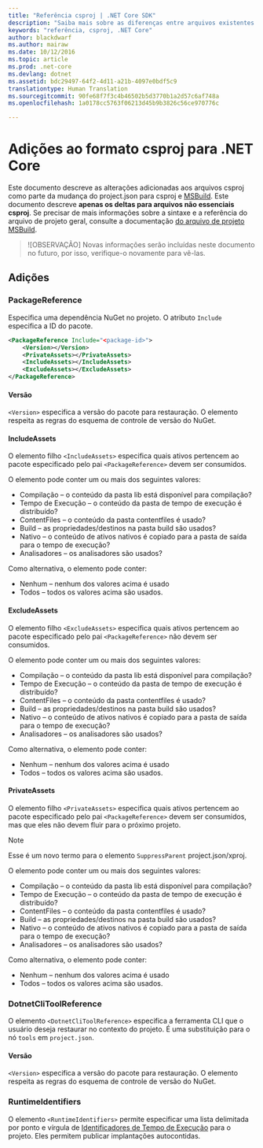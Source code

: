 ```yaml
---
title: "Referência csproj | .NET Core SDK"
description: "Saiba mais sobre as diferenças entre arquivos existentes e de csproj do .NET Core"
keywords: "referência, csproj, .NET Core"
author: blackdwarf
ms.author: mairaw
ms.date: 10/12/2016
ms.topic: article
ms.prod: .net-core
ms.devlang: dotnet
ms.assetid: bdc29497-64f2-4d11-a21b-4097e0bdf5c9
translationtype: Human Translation
ms.sourcegitcommit: 90fe68f7f3c4b46502b5d3770b1a2d57c6af748a
ms.openlocfilehash: 1a0178cc5763f06213d45b9b3826c56ce970776c

---
```


# <a name="additions-to-csproj-format-for-net-core"></a>Adições ao formato csproj para .NET Core

Este documento descreve as alterações adicionadas aos arquivos csproj como parte da mudança do project.json para csproj e [MSBuild](https://github.com/Microsoft/MSBuild). Este documento descreve **apenas os deltas para arquivos não essenciais csproj**. Se precisar de mais informações sobre a sintaxe e a referência do arquivo de projeto geral, consulte a documentação [do arquivo de projeto MSBuild](). 

> ![OBSERVAÇÃO] Novas informações serão incluídas neste documento no futuro, por isso, verifique-o novamente para vê-las. 

## <a name="additions"></a>Adições

### <a name="packagereference"></a>PackageReference
Especifica uma dependência NuGet no projeto. O atributo `Include` especifica a ID do pacote. 

```xml
<PackageReference Include="<package-id>">
    <Version></Version>
    <PrivateAssets></PrivateAssets>
    <IncludeAssets></IncludeAssets>
    <ExcludeAssets></ExcludeAssets>
</PackageReference>
```

#### <a name="version"></a>Versão
`<Version>` especifica a versão do pacote para restauração. O elemento respeita as regras do esquema de controle de versão do NuGet.

#### <a name="includeassets"></a>IncludeAssets
O elemento filho `<IncludeAssets>` especifica quais ativos pertencem ao pacote especificado pelo pai `<PackageReference>` devem ser consumidos. 

O elemento pode conter um ou mais dos seguintes valores:

* Compilação – o conteúdo da pasta lib está disponível para compilação?
* Tempo de Execução – o conteúdo da pasta de tempo de execução é distribuído?
* ContentFiles – o conteúdo da pasta contentfiles é usado?
* Build – as propriedades/destinos na pasta build são usados?
* Nativo – o conteúdo de ativos nativos é copiado para a pasta de saída para o tempo de execução?
* Analisadores – os analisadores são usados?

Como alternativa, o elemento pode conter:

* Nenhum – nenhum dos valores acima é usado
* Todos – todos os valores acima são usados.

#### <a name="excludeassets"></a>ExcludeAssets
O elemento filho `<ExcludeAssets>` especifica quais ativos pertencem ao pacote especificado pelo pai `<PackageReference>` não devem ser consumidos.

O elemento pode conter um ou mais dos seguintes valores:

* Compilação – o conteúdo da pasta lib está disponível para compilação?
* Tempo de Execução – o conteúdo da pasta de tempo de execução é distribuído?
* ContentFiles – o conteúdo da pasta contentfiles é usado?
* Build – as propriedades/destinos na pasta build são usados?
* Nativo – o conteúdo de ativos nativos é copiado para a pasta de saída para o tempo de execução?
* Analisadores – os analisadores são usados?

Como alternativa, o elemento pode conter:

* Nenhum – nenhum dos valores acima é usado
* Todos – todos os valores acima são usados.

#### <a name="privateassets"></a>PrivateAssets
O elemento filho `<PrivateAssets>` especifica quais ativos pertencem ao pacote especificado pelo pai `<PackageReference>` devem ser consumidos, mas que eles não devem fluir para o próximo projeto. 

> [!NOTE]
> Esse é um novo termo para o elemento `SuppressParent` project.json/xproj. 

O elemento pode conter um ou mais dos seguintes valores:

* Compilação – o conteúdo da pasta lib está disponível para compilação?
* Tempo de Execução – o conteúdo da pasta de tempo de execução é distribuído?
* ContentFiles – o conteúdo da pasta contentfiles é usado?
* Build – as propriedades/destinos na pasta build são usados?
* Nativo – o conteúdo de ativos nativos é copiado para a pasta de saída para o tempo de execução?
* Analisadores – os analisadores são usados?

Como alternativa, o elemento pode conter:

* Nenhum – nenhum dos valores acima é usado
* Todos – todos os valores acima são usados.

### <a name="dotnetclitoolreference"></a>DotnetCliToolReference
O elemento `<DotnetCliToolReference>` especifica a ferramenta CLI que o usuário deseja restaurar no contexto do projeto. É uma substituição para o nó `tools` em `project.json`. 

#### <a name="version"></a>Versão
`<Version>` especifica a versão do pacote para restauração. O elemento respeita as regras do esquema de controle de versão do NuGet.

### <a name="runtimeidentifiers"></a>RuntimeIdentifiers
O elemento `<RuntimeIdentifiers>` permite especificar uma lista delimitada por ponto e vírgula de [Identificadores de Tempo de Execução](../../rid-catalog.md) para o projeto. Eles permitem publicar implantações autocontidas. 




<!--HONumber=Jan17_HO3-->


